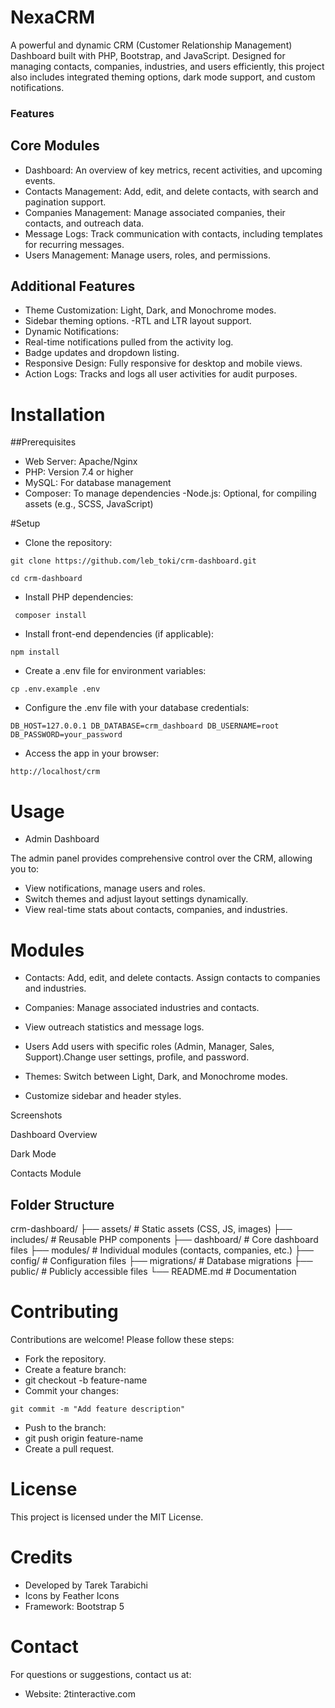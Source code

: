 # NexaCRM
A powerful and dynamic CRM (Customer Relationship Management) Dashboard built with PHP, Bootstrap, and JavaScript. Designed for managing contacts, companies, industries, and users efficiently, this project also includes integrated theming options, dark mode support, and custom notifications.

### Features

## Core Modules
- Dashboard: An overview of key metrics, recent activities, and upcoming events.
- Contacts Management: Add, edit, and delete contacts, with search and pagination support.
- Companies Management: Manage associated companies, their contacts, and outreach data.
- Message Logs: Track communication with contacts, including templates for recurring messages.
- Users Management: Manage users, roles, and permissions.

## Additional Features
- Theme Customization:
Light, Dark, and Monochrome modes.
- Sidebar theming options.
-RTL and LTR layout support.
- Dynamic Notifications:
- Real-time notifications pulled from the activity log.
- Badge updates and dropdown listing.
- Responsive Design: Fully responsive for desktop and mobile views.
- Action Logs: Tracks and logs all user activities for audit purposes.

# Installation

##Prerequisites
- Web Server: Apache/Nginx
- PHP: Version 7.4 or higher
- MySQL: For database management
- Composer: To manage dependencies
-Node.js: Optional, for compiling assets (e.g., SCSS, JavaScript)

#Setup
- Clone the repository:

`
git clone https://github.com/leb_toki/crm-dashboard.git
`

`
cd crm-dashboard
`

- Install PHP dependencies:

` 
composer install
`

- Install front-end dependencies (if applicable):

`
npm install
`

- Create a .env file for environment variables:

`
cp .env.example .env
`
- Configure the .env file with your database credentials:

`
DB_HOST=127.0.0.1
DB_DATABASE=crm_dashboard
DB_USERNAME=root
DB_PASSWORD=your_password
`

- Access the app in your browser:

`
http://localhost/crm
`

# Usage
- Admin Dashboard

The admin panel provides comprehensive control over the CRM, allowing you to:

- View notifications, manage users and roles.
- Switch themes and adjust layout settings dynamically.
- View real-time stats about contacts, companies, and industries.

# Modules
- Contacts: Add, edit, and delete contacts. Assign contacts to companies and industries.

- Companies: Manage associated industries and contacts.
- View outreach statistics and message logs.
- Users Add users with specific roles (Admin, Manager, Sales, Support).Change user settings, profile, and password.

- Themes: Switch between Light, Dark, and Monochrome modes.

- Customize sidebar and header styles.

Screenshots

Dashboard Overview

Dark Mode

Contacts Module

## Folder Structure

crm-dashboard/
├── assets/                # Static assets (CSS, JS, images)
├── includes/              # Reusable PHP components
├── dashboard/             # Core dashboard files
├── modules/               # Individual modules (contacts, companies, etc.)
├── config/                # Configuration files
├── migrations/            # Database migrations
├── public/                # Publicly accessible files
└── README.md              # Documentation

# Contributing
Contributions are welcome! Please follow these steps:

- Fork the repository.
- Create a feature branch:
- git checkout -b feature-name
- Commit your changes:

`
git commit -m "Add feature description"
`

- Push to the branch:
- git push origin feature-name
- Create a pull request.

# License
This project is licensed under the MIT License.

# Credits
- Developed by Tarek Tarabichi
- Icons by Feather Icons
- Framework: Bootstrap 5

# Contact
For questions or suggestions, contact us at:

- Website: 2tinteractive.com
